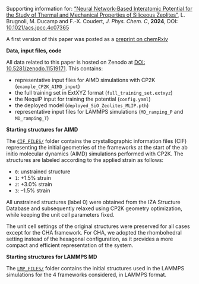 Supporting information for: [“Neural Network-Based Interatomic Potential for the Study of Thermal and Mechanical Properties of Siliceous Zeolites”](https://doi.org/10.1021/acs.jpcc.4c07365), L. Brugnoli, M. Ducamp and F.-X. Coudert, _J. Phys. Chem. C_, **2024**, DOI: [10.1021/acs.jpcc.4c07365](https://doi.org/10.1021/acs.jpcc.4c07365)

A first version of this paper was posted as a [preprint on chemRxiv](https://doi.org/10.26434/chemrxiv-2024-np8wf-v2)


**Data, input files, code**

All data related to this paper is hosted on Zenodo at [DOI: 10.5281/zenodo.11519171](https://zenodo.org/doi/10.5281/zenodo.11519171). This contains:

- representative input files for AIMD simulations with CP2K (`example_CP2K_AIMD_input`)
- the full training set in ExtXYZ format (`full_training_set.extxyz`)
- the NequIP input for training the potential (`config.yaml`)
- the deployed model (`deployed_SiO_Zeolites_MLIP.pth`)
- representative input files for LAMMPS simulations (`MD_ramping_P` and `MD_ramping_T`)


**Starting structures for AIMD**

The [`CIF_FILES/`](CIF_FILES/) folder contains the crystallographic information files (CIF) representing the initial geometries of the frameworks at the start of the ab initio molecular dynamics (AIMD) simulations performed with CP2K. The structures are labeled according to the applied strain as follows:

- `0`: unstrained structure
- `1`: +1.5% strain
- `2`: +3.0% strain
- `3`: –1.5% strain

All unstrained structures (label 0) were obtained from the IZA Structure Database and subsequently relaxed using CP2K geometry optimization, while keeping the unit cell parameters fixed.

The unit cell settings of the original structures were preserved for all cases except for the CHA framework. For CHA, we adopted the rhombohedral setting instead of the hexagonal configuration, as it provides a more compact and efficient representation of the system.


**Starting structures for LAMMPS MD**

The [`LMP_FILES/`](LMP_FILES/) folder contains the initial structures used in the LAMMPS simulations for the 4 frameworks considered, in LAMMPS format.
